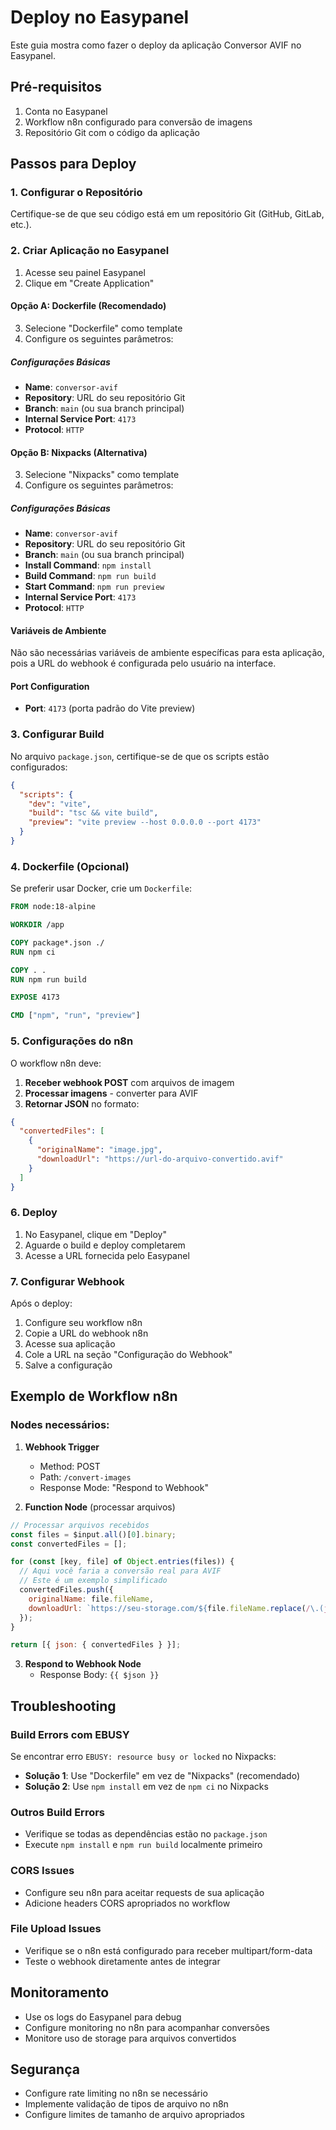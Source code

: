 # Deploy no Easypanel

Este guia mostra como fazer o deploy da aplicação Conversor AVIF no Easypanel.

## Pré-requisitos

1. Conta no Easypanel
2. Workflow n8n configurado para conversão de imagens
3. Repositório Git com o código da aplicação

## Passos para Deploy

### 1. Configurar o Repositório

Certifique-se de que seu código está em um repositório Git (GitHub, GitLab, etc.).

### 2. Criar Aplicação no Easypanel

1. Acesse seu painel Easypanel
2. Clique em "Create Application"

#### Opção A: Dockerfile (Recomendado)
3. Selecione "Dockerfile" como template
4. Configure os seguintes parâmetros:

##### Configurações Básicas
- **Name**: `conversor-avif`
- **Repository**: URL do seu repositório Git
- **Branch**: `main` (ou sua branch principal)
- **Internal Service Port**: `4173`
- **Protocol**: `HTTP`

#### Opção B: Nixpacks (Alternativa)
3. Selecione "Nixpacks" como template
4. Configure os seguintes parâmetros:

##### Configurações Básicas
- **Name**: `conversor-avif`
- **Repository**: URL do seu repositório Git
- **Branch**: `main` (ou sua branch principal)
- **Install Command**: `npm install`
- **Build Command**: `npm run build`
- **Start Command**: `npm run preview`
- **Internal Service Port**: `4173`
- **Protocol**: `HTTP`

#### Variáveis de Ambiente
Não são necessárias variáveis de ambiente específicas para esta aplicação, pois a URL do webhook é configurada pelo usuário na interface.

#### Port Configuration
- **Port**: `4173` (porta padrão do Vite preview)

### 3. Configurar Build

No arquivo `package.json`, certifique-se de que os scripts estão configurados:

```json
{
  "scripts": {
    "dev": "vite",
    "build": "tsc && vite build",
    "preview": "vite preview --host 0.0.0.0 --port 4173"
  }
}
```

### 4. Dockerfile (Opcional)

Se preferir usar Docker, crie um `Dockerfile`:

```dockerfile
FROM node:18-alpine

WORKDIR /app

COPY package*.json ./
RUN npm ci

COPY . .
RUN npm run build

EXPOSE 4173

CMD ["npm", "run", "preview"]
```

### 5. Configurações do n8n

O workflow n8n deve:

1. **Receber webhook POST** com arquivos de imagem
2. **Processar imagens** - converter para AVIF
3. **Retornar JSON** no formato:
```json
{
  "convertedFiles": [
    {
      "originalName": "image.jpg",
      "downloadUrl": "https://url-do-arquivo-convertido.avif"
    }
  ]
}
```

### 6. Deploy

1. No Easypanel, clique em "Deploy"
2. Aguarde o build e deploy completarem
3. Acesse a URL fornecida pelo Easypanel

### 7. Configurar Webhook

Após o deploy:

1. Configure seu workflow n8n
2. Copie a URL do webhook n8n
3. Acesse sua aplicação
4. Cole a URL na seção "Configuração do Webhook"
5. Salve a configuração

## Exemplo de Workflow n8n

### Nodes necessários:

1. **Webhook Trigger**
   - Method: POST
   - Path: `/convert-images`
   - Response Mode: "Respond to Webhook"

2. **Function Node** (processar arquivos)
```javascript
// Processar arquivos recebidos
const files = $input.all()[0].binary;
const convertedFiles = [];

for (const [key, file] of Object.entries(files)) {
  // Aqui você faria a conversão real para AVIF
  // Este é um exemplo simplificado
  convertedFiles.push({
    originalName: file.fileName,
    downloadUrl: `https://seu-storage.com/${file.fileName.replace(/\.(jpg|png)$/i, '.avif')}`
  });
}

return [{ json: { convertedFiles } }];
```

3. **Respond to Webhook Node**
   - Response Body: `{{ $json }}`

## Troubleshooting

### Build Errors com EBUSY
Se encontrar erro `EBUSY: resource busy or locked` no Nixpacks:
- **Solução 1**: Use "Dockerfile" em vez de "Nixpacks" (recomendado)
- **Solução 2**: Use `npm install` em vez de `npm ci` no Nixpacks

### Outros Build Errors
- Verifique se todas as dependências estão no `package.json`
- Execute `npm install` e `npm run build` localmente primeiro

### CORS Issues
- Configure seu n8n para aceitar requests de sua aplicação
- Adicione headers CORS apropriados no workflow

### File Upload Issues
- Verifique se o n8n está configurado para receber multipart/form-data
- Teste o webhook diretamente antes de integrar

## Monitoramento

- Use os logs do Easypanel para debug
- Configure monitoring no n8n para acompanhar conversões
- Monitore uso de storage para arquivos convertidos

## Segurança

- Configure rate limiting no n8n se necessário
- Implemente validação de tipos de arquivo no n8n
- Configure limites de tamanho de arquivo apropriados